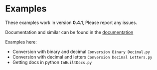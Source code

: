 # Examples

These examples work in version **0.4.1**, Please report any issues.

Documentation and similar can be found in the [documentation](https://easyconversion.readthedocs.io/en/latest/)

Examples here:
* Conversion with binary and decimal `Conversion Binary Decimal.py`
* Conversion with decimal and letters `Conversion Decimal Letters.py`
* Getting docs in python `InBuiltDocs.py`
